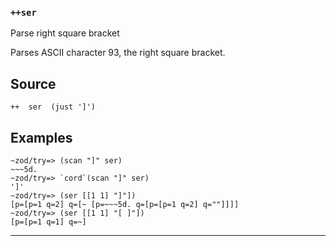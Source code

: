 ### `++ser`

Parse right square bracket

Parses ASCII character 93, the right square bracket.

Source
------

    ++  ser  (just ']')

Examples
--------

    ~zod/try=> (scan "]" ser)
    ~~~5d.
    ~zod/try=> `cord`(scan "]" ser)
    ']'
    ~zod/try=> (ser [[1 1] "]"])
    [p=[p=1 q=2] q=[~ [p=~~~5d. q=[p=[p=1 q=2] q=""]]]]
    ~zod/try=> (ser [[1 1] "[ ]"])
    [p=[p=1 q=1] q=~]



***
